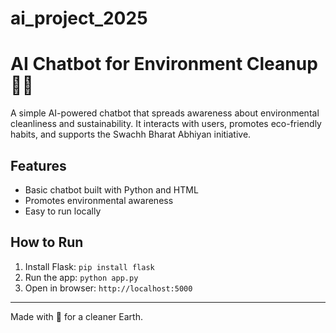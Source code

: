 # ai_project_2025
# AI Chatbot for Environment Cleanup 🌿🤖

A simple AI-powered chatbot that spreads awareness about environmental cleanliness and sustainability. It interacts with users, promotes eco-friendly habits, and supports the Swachh Bharat Abhiyan initiative.

## Features
- Basic chatbot built with Python and HTML
- Promotes environmental awareness
- Easy to run locally

## How to Run
1. Install Flask: `pip install flask`
2. Run the app: `python app.py`
3. Open in browser: `http://localhost:5000`

---

Made with 💚 for a cleaner Earth.
